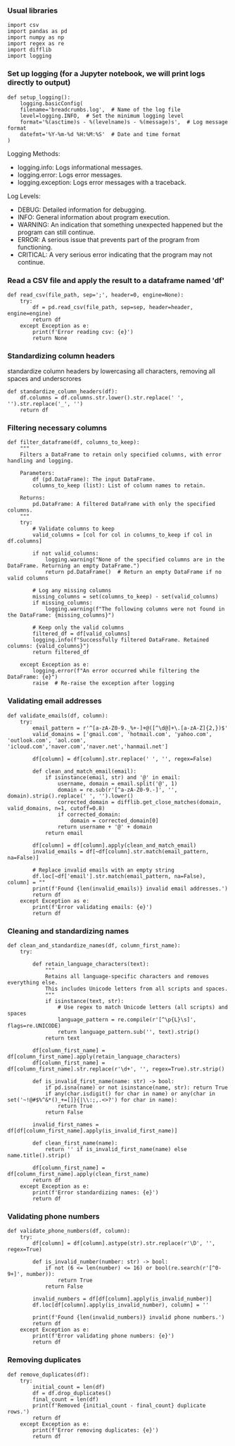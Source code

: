 ### Usual libraries
```
import csv
import pandas as pd
import numpy as np
import regex as re
import difflib
import logging
```
### Set up logging (for a Jupyter notebook, we will print logs directly to output)
```
def setup_logging():
    logging.basicConfig(
    filename='breadcrumbs.log',  # Name of the log file
    level=logging.INFO,  # Set the minimum logging level
    format='%(asctime)s - %(levelname)s - %(message)s',  # Log message format
    datefmt='%Y-%m-%d %H:%M:%S'  # Date and time format
)
```
Logging Methods:

- logging.info: Logs informational messages.
- logging.error: Logs error messages.
- logging.exception: Logs error messages with a traceback.

Log Levels:
- DEBUG: Detailed information for debugging.
- INFO: General information about program execution.
- WARNING: An indication that something unexpected happened but the program can still continue.
- ERROR: A serious issue that prevents part of the program from functioning.
- CRITICAL: A very serious error indicating that the program may not continue.

### Read a CSV file and apply the result to a dataframe named 'df'
```
def read_csv(file_path, sep=';', header=0, engine=None):
    try:
        df = pd.read_csv(file_path, sep=sep, header=header, engine=engine)
        return df
    except Exception as e:
        print(f'Error reading csv: {e}')
        return None
```

### Standardizing column headers
standardize column headers by lowercasing all characters, removing all spaces and underscrores
```
def standardize_column_headers(df):
    df.columns = df.columns.str.lower().str.replace(' ', '').str.replace('_', '')
    return df
```
### Filtering necessary columns
```
def filter_dataframe(df, columns_to_keep):
    """
    Filters a DataFrame to retain only specified columns, with error handling and logging.

    Parameters:
        df (pd.DataFrame): The input DataFrame.
        columns_to_keep (list): List of column names to retain.

    Returns:
        pd.DataFrame: A filtered DataFrame with only the specified columns.
    """
    try:
        # Validate columns to keep
        valid_columns = [col for col in columns_to_keep if col in df.columns]
        
        if not valid_columns:
            logging.warning("None of the specified columns are in the DataFrame. Returning an empty DataFrame.")
            return pd.DataFrame()  # Return an empty DataFrame if no valid columns

        # Log any missing columns
        missing_columns = set(columns_to_keep) - set(valid_columns)
        if missing_columns:
            logging.warning(f"The following columns were not found in the DataFrame: {missing_columns}")

        # Keep only the valid columns
        filtered_df = df[valid_columns]
        logging.info(f"Successfully filtered DataFrame. Retained columns: {valid_columns}")
        return filtered_df

    except Exception as e:
        logging.error(f"An error occurred while filtering the DataFrame: {e}")
        raise  # Re-raise the exception after logging
```

### Validating email addresses
```
def validate_emails(df, column):
    try:
        email_pattern = r'^[a-zA-Z0-9._%+-]+@([^\d@]+\.[a-zA-Z]{2,})$'
        valid_domains = ['gmail.com', 'hotmail.com', 'yahoo.com', 'outlook.com', 'aol.com', 'icloud.com','naver.com','naver.net','hanmail.net']
        
        df[column] = df[column].str.replace(' ', '', regex=False)

        def clean_and_match_email(email):
            if isinstance(email, str) and '@' in email:
                username, domain = email.split('@', 1)
                domain = re.sub(r'[^a-zA-Z0-9.-]', '', domain).strip().replace(' ', '').lower()
                corrected_domain = difflib.get_close_matches(domain, valid_domains, n=1, cutoff=0.8)
                if corrected_domain:
                    domain = corrected_domain[0]
                return username + '@' + domain
            return email
        
        df[column] = df[column].apply(clean_and_match_email)
        invalid_emails = df[~df[column].str.match(email_pattern, na=False)]

        # Replace invalid emails with an empty string
        df.loc[~df['email'].str.match(email_pattern, na=False), column] = ""
        print(f'Found {len(invalid_emails)} invalid email addresses.')
        return df
    except Exception as e:
        print(f'Error validating emails: {e}')
        return df
```
### Cleaning and standardizing names
```
def clean_and_standardize_names(df, column_first_name):
    try:

        def retain_language_characters(text):
            """
            Retains all language-specific characters and removes everything else.
            This includes Unicode letters from all scripts and spaces.
            """
            if isinstance(text, str):
                # Use regex to match Unicode letters (all scripts) and spaces
                language_pattern = re.compile(r'[^\p{L}\s]', flags=re.UNICODE)
                return language_pattern.sub('', text).strip()
            return text

        df[column_first_name] = df[column_first_name].apply(retain_language_characters)
        df[column_first_name] = df[column_first_name].str.replace(r'\d+', '', regex=True).str.strip()

        def is_invalid_first_name(name: str) -> bool:
            if pd.isna(name) or not isinstance(name, str): return True
            if any(char.isdigit() for char in name) or any(char in set('~!@#$%^&*()_+=[]}{|\\:;,.<>?') for char in name):
                return True
            return False

        invalid_first_names = df[df[column_first_name].apply(is_invalid_first_name)]
        
        def clean_first_name(name):
            return '' if is_invalid_first_name(name) else name.title().strip()

        df[column_first_name] = df[column_first_name].apply(clean_first_name)
        return df
    except Exception as e:
        print(f'Error standardizing names: {e}')
        return df
```

### Validating phone numbers
```
def validate_phone_numbers(df, column):
    try:
        df[column] = df[column].astype(str).str.replace(r'\D', '', regex=True)
        
        def is_invalid_number(number: str) -> bool:
            if not (6 <= len(number) <= 16) or bool(re.search(r'[^0-9+]', number)):
                return True
            return False

        invalid_numbers = df[df[column].apply(is_invalid_number)]
        df.loc[df[column].apply(is_invalid_number), column] = ''

        print(f'Found {len(invalid_numbers)} invalid phone numbers.')
        return df
    except Exception as e:
        print(f'Error validating phone numbers: {e}')
        return df
```

### Removing duplicates
```
def remove_duplicates(df):
    try:
        initial_count = len(df)
        df = df.drop_duplicates()
        final_count = len(df)
        print(f'Removed {initial_count - final_count} duplicate rows.')
        return df
    except Exception as e:
        print(f'Error removing duplicates: {e}')
        return df
```

